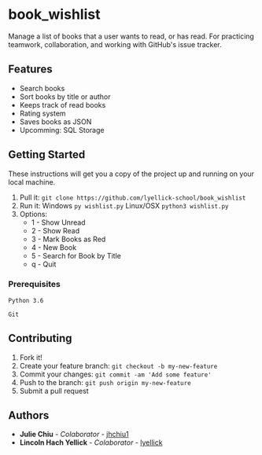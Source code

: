 # book_wishlist

Manage a list of books that a user wants to read, or has read. For practicing teamwork, collaboration, and working with GitHub's issue tracker.

## Features

* Search books
* Sort books by title or author
* Keeps track of read books
* Rating system
* Saves books as JSON
* Upcomming: SQL Storage

## Getting Started

These instructions will get you a copy of the project up and running on your local machine.

1. Pull it: `git clone https://github.com/lyellick-school/book_wishlist`
2. Run it: Windows `py wishlist.py` Linux/OSX `python3 wishlist.py`
3. Options:
   * 1 - Show Unread
   * 2 - Show Read
   * 3 - Mark Books as Red
   * 4 - New Book
   * 5 - Search for Book by Title
   * q - Quit

### Prerequisites

```
Python 3.6
```
```
Git
```

## Contributing

1. Fork it!
2. Create your feature branch: `git checkout -b my-new-feature`
3. Commit your changes: `git commit -am 'Add some feature'`
4. Push to the branch: `git push origin my-new-feature`
5. Submit a pull request 

## Authors

* **Julie Chiu** - *Colaborator* - [jhchiu1](https://github.com/jhchiu1)
* **Lincoln Hach Yellick** - *Colaborator* - [lyellick](https://github.com/lyellick)